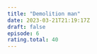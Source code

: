 ```yaml
---
title: "Demolition man"
date: 2023-03-21T21:19:17Z
draft: false
episode: 6
rating.total: 40
---
```


